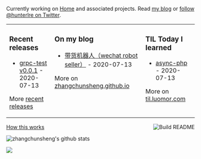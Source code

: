 Currently working on [Home](https://www.luomor.com/) and associated projects. Read [my blog](https://zhangchunsheng.github.io/) or [follow @hunterlre on Twitter](https://twitter.com/hunterlre).

<table><tr><td valign="top">

### Recent releases
<!-- recent_releases starts -->
* [grpc-test v0.0.1](https://github.com/zhangchunsheng/grpc-test/releases/tag/v0.0.1) - 2020-07-13
<!-- recent_releases ends -->
More [recent releases](https://github.com/zhangchunsheng/zhangchunsheng/blob/master/releases.md)
</td><td valign="top">

### On my blog
<!-- blog starts -->
* [带货机器人（wechat robot seller）](https://zhangchunsheng.github.io/2020/06/30/wechat-robot-seller/) - 2020-07-13
<!-- blog ends -->
More on [zhangchunsheng.github.io](https://zhangchunsheng.github.io/)
</td><td valign="top">

### TIL Today I learned
<!-- tils starts -->
* [async-php](https://github.com/zhangchunsheng/grpc-test/blob/master/workerman/async-php.md) - 2020-07-13
<!-- tils ends -->
More on [til.luomor.com](https://til.luomor.com/)
</td></tr></table>

<a href="https://github.com/zhangchunsheng/zhangchunsheng/actions"><img src="https://github.com/zhangchunsheng/zhangchunsheng/workflows/Build%20README/badge.svg" align="right" alt="Build README"></a> <a href="https://www.luomor.com/">How this works</a>

![zhangchunsheng's github stats](https://github-readme-stats.vercel.app/api/?username=zhangchunsheng&show_icons=true&title_color=fff&icon_color=79ff97&text_color=9f9f9f&bg_color=151515)

<a href="#Statistics" title="Top Langs">
  	<img align="center" src="https://github-readme-stats.vercel.app/api/top-langs/?username=zhangchunsheng&layout=compact&theme=chartreuse-dark" />
</a>
